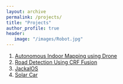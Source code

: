 ```yaml
---
layout: archive
permalink: /projects/
title: "Projects"
author_profile: true
header:
   image: "/images/Robot.jpg"
---
```


1. [Autonomous Indoor Mapping using Drone](https://raw.githubusercontent.com/SarthakGupta22/SarthakGupta22.github.io/master/images/SC.pdf)
2. [Road Detection Using CRF Fusion](https://raw.githubusercontent.com/SarthakGupta22/SarthakGupta22.github.io/master/images/RD.pdf)
3. [JackalOS](https://raw.githubusercontent.com/SarthakGupta22/SarthakGupta22.github.io/master/images/JOS.pdf)
4. [Solar Car](https://raw.githubusercontent.com/SarthakGupta22/SarthakGupta22.github.io/master/images/SC.pdf)